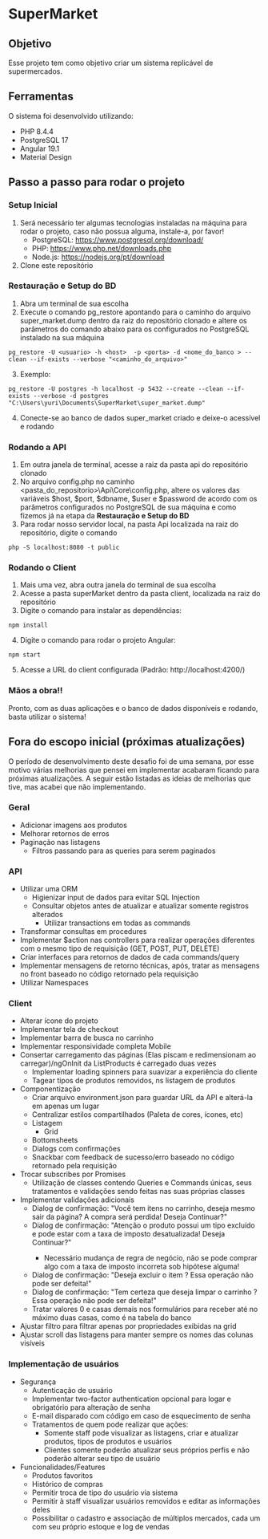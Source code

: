 # SuperMarket

## Objetivo

Esse projeto tem como objetivo criar um sistema replicável de supermercados.

## Ferramentas

O sistema foi desenvolvido utilizando:

- PHP 8.4.4
- PostgreSQL 17
- Angular 19.1
- Material Design

## Passo a passo para rodar o projeto

### Setup Inicial

1. Será necessário ter algumas tecnologias instaladas na máquina para rodar o projeto, caso não possua alguma, instale-a, por favor!
   - PostgreSQL: https://www.postgresql.org/download/
   - PHP: https://www.php.net/downloads.php
   - Node.js: https://nodejs.org/pt/download
2. Clone este repositório

### Restauração e Setup do BD

1. Abra um terminal de sua escolha
2. Execute o comando pg_restore apontando para o caminho do arquivo super_market.dump dentro da raiz do repositório clonado e altere os parâmetros do comando abaixo para os configurados no PostgreSQL instalado na sua máquina

```
pg_restore -U <usuario> -h <host>  -p <porta> -d <nome_do_banco > --clean --if-exists --verbose "<caminho_do_arquivo>"
```

3. Exemplo:

```
pg_restore -U postgres -h localhost -p 5432 --create --clean --if-exists --verbose -d postgres "C:\Users\yuri\Documents\SuperMarket\super_market.dump"
```

4. Conecte-se ao banco de dados super_market criado e deixe-o acessível e rodando

### Rodando a API

1. Em outra janela de terminal, acesse a raiz da pasta api do repositório clonado
2. No arquivo config.php no caminho <pasta_do_repositorio>\Api\Core\config.php, altere os valores das variáveis $host, $port, $dbname, $user e $password de acordo com os parâmetros configurados no PostgreSQL de sua máquina e como fizemos já na etapa da **Restauração e Setup do BD**
3. Para rodar nosso servidor local, na pasta Api localizada na raiz do repositório, digite o comando

```
php -S localhost:8080 -t public
```

### Rodando o Client

1. Mais uma vez, abra outra janela do terminal de sua escolha
2. Acesse a pasta superMarket dentro da pasta client, localizada na raiz do repositório
3. Digite o comando para instalar as dependências:

```
npm install
```

4. Digite o comando para rodar o projeto Angular:

```
npm start
```

5. Acesse a URL do client configurada (Padrão: http://localhost:4200/)

### Mãos a obra!!

Pronto, com as duas aplicações e o banco de dados disponíveis e rodando, basta utilizar o sistema!

## Fora do escopo inicial (próximas atualizações)

O período de desenvolvimento deste desafio foi de uma semana, por esse motivo várias melhorias que pensei em implementar acabaram ficando para próximas atualizações.
A seguir estão listadas as ideias de melhorias que tive, mas acabei que não implementando.

### Geral

- Adicionar imagens aos produtos
- Melhorar retornos de erros
- Paginação nas listagens
  - Filtros passando para as queries para serem paginados

### API

- Utilizar uma ORM
  - Higienizar input de dados para evitar SQL Injection
  - Consultar objetos antes de atualizar e atualizar somente registros alterados
    - Utilizar transactions em todas as commands
- Transformar consultas em procedures
- Implementar $action nas controllers para realizar operações diferentes com o mesmo tipo de requisição (GET, POST, PUT, DELETE)
- Criar interfaces para retornos de dados de cada commands/query
- Implementar mensagens de retorno técnicas, após, tratar as mensagens no front baseado no código retornado pela requisição
- Utilizar Namespaces

### Client

- Alterar ícone do projeto
- Implementar tela de checkout
- Implementar barra de busca no carrinho
- Implementar responsividade completa Mobile
- Consertar carregamento das páginas (Elas piscam e redimensionam ao carregar)/ngOnInit da ListProducts é carregado duas vezes
  - Implementar loading spinners para suavizar a experiência do cliente
  - Tagear tipos de produtos removidos, ns listagem de produtos
- Componentização
  - Criar arquivo environment.json para guardar URL da API e alterá-la em apenas um lugar
  - Centralizar estilos compartilhados (Paleta de cores, ícones, etc)
  - Listagem
    - Grid
  - Bottomsheets
  - Dialogs com confirmações
  - Snackbar com feedback de sucesso/erro baseado no código retornado pela requisição
- Trocar subscribes por Promises
  - Utilização de classes contendo Queries e Commands únicas, seus tratamentos e validações sendo feitas nas suas próprias classes
- Implementar validações adicionais
  - Dialog de confirmação: "Você tem itens no carrinho, deseja mesmo sair da página? A compra será perdida! Deseja Continuar?"
  - Dialog de confirmação: "Atenção o produto <nome-do-item> possui um tipo excluído e pode estar com a taxa de imposto desatualizada! Deseja Continuar?"
    - Necessário mudança de regra de negócio, não se pode comprar algo com a taxa de imposto incorreta sob hipótese alguma!
  - Dialog de confirmação: "Deseja excluir o item <nome-do-item>? Essa operação não pode ser defeita!"
  - Dialog de confirmação: "Tem certeza que deseja limpar o carrinho ? Essa operação não pode ser defeita!"
  - Tratar valores 0 e casas demais nos formulários para receber até no máximo duas casas, como é na tabela do banco
- Ajustar filtro para filtrar apenas por propriedades exibidas na grid
- Ajustar scroll das listagens para manter sempre os nomes das colunas visíveis

### Implementação de usuários

- Segurança
  - Autenticação de usuário
  - Implementar two-factor authentication opcional para logar e obrigatório para alteração de senha
  - E-mail disparado com código em caso de esquecimento de senha
  - Tratamentos de quem pode realizar que ações:
    - Somente staff pode visualizar as listagens, criar e atualizar produtos, tipos de produtos e usuários
    - Clientes somente poderão atualizar seus próprios perfis e não poderão alterar seu tipo de usuário
- Funcionalidades/Features
  - Produtos favoritos
  - Histórico de compras
  - Permitir troca de tipo do usuário via sistema
  - Permitir à staff visualizar usuários removidos e editar as informações deles
  - Possibilitar o cadastro e associação de múltiplos mercados, cada um com seu próprio estoque e log de vendas
